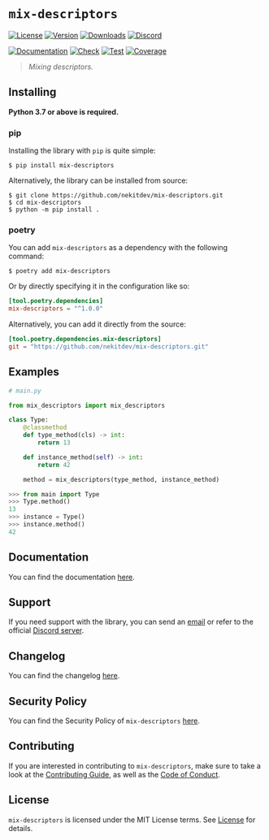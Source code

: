 # `mix-descriptors`

[![License][License Badge]][License]
[![Version][Version Badge]][Package]
[![Downloads][Downloads Badge]][Package]
[![Discord][Discord Badge]][Discord]

[![Documentation][Documentation Badge]][Documentation]
[![Check][Check Badge]][Actions]
[![Test][Test Badge]][Actions]
[![Coverage][Coverage Badge]][Coverage]

> *Mixing descriptors.*

## Installing

**Python 3.7 or above is required.**

### pip

Installing the library with `pip` is quite simple:

```console
$ pip install mix-descriptors
```

Alternatively, the library can be installed from source:

```console
$ git clone https://github.com/nekitdev/mix-descriptors.git
$ cd mix-descriptors
$ python -m pip install .
```

### poetry

You can add `mix-descriptors` as a dependency with the following command:

```console
$ poetry add mix-descriptors
```

Or by directly specifying it in the configuration like so:

```toml
[tool.poetry.dependencies]
mix-descriptors = "^1.0.0"
```

Alternatively, you can add it directly from the source:

```toml
[tool.poetry.dependencies.mix-descriptors]
git = "https://github.com/nekitdev/mix-descriptors.git"
```

## Examples

```python
# main.py

from mix_descriptors import mix_descriptors

class Type:
    @classmethod
    def type_method(cls) -> int:
        return 13

    def instance_method(self) -> int:
        return 42

    method = mix_descriptors(type_method, instance_method)
```

```python
>>> from main import Type
>>> Type.method()
13
>>> instance = Type()
>>> instance.method()
42
```

## Documentation

You can find the documentation [here][Documentation].

## Support

If you need support with the library, you can send an [email][Email]
or refer to the official [Discord server][Discord].

## Changelog

You can find the changelog [here][Changelog].

## Security Policy

You can find the Security Policy of `mix-descriptors` [here][Security].

## Contributing

If you are interested in contributing to `mix-descriptors`, make sure to take a look at the
[Contributing Guide][Contributing Guide], as well as the [Code of Conduct][Code of Conduct].

## License

`mix-descriptors` is licensed under the MIT License terms. See [License][License] for details.

[Email]: mailto:support@nekit.dev

[Discord]: https://nekit.dev/discord

[Actions]: https://github.com/nekitdev/mix-descriptors/actions

[Changelog]: https://github.com/nekitdev/mix-descriptors/blob/main/CHANGELOG.md
[Code of Conduct]: https://github.com/nekitdev/mix-descriptors/blob/main/CODE_OF_CONDUCT.md
[Contributing Guide]: https://github.com/nekitdev/mix-descriptors/blob/main/CONTRIBUTING.md
[Security]: https://github.com/nekitdev/mix-descriptors/blob/main/SECURITY.md

[License]: https://github.com/nekitdev/mix-descriptors/blob/main/LICENSE

[Package]: https://pypi.org/project/mix-descriptors
[Coverage]: https://codecov.io/gh/nekitdev/mix-descriptors
[Documentation]: https://nekitdev.github.io/mix-descriptors

[Discord Badge]: https://img.shields.io/badge/chat-discord-5865f2
[License Badge]: https://img.shields.io/pypi/l/mix-descriptors
[Version Badge]: https://img.shields.io/pypi/v/mix-descriptors
[Downloads Badge]: https://img.shields.io/pypi/dm/mix-descriptors

[Documentation Badge]: https://github.com/nekitdev/mix-descriptors/workflows/docs/badge.svg
[Check Badge]: https://github.com/nekitdev/mix-descriptors/workflows/check/badge.svg
[Test Badge]: https://github.com/nekitdev/mix-descriptors/workflows/test/badge.svg
[Coverage Badge]: https://codecov.io/gh/nekitdev/mix-descriptors/branch/main/graph/badge.svg
